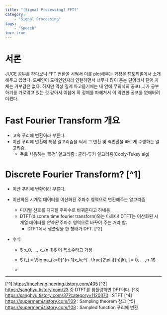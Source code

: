 ```yaml
---
title: "[Signal Processing] FFT?"
category:
    - "Signal Processing"
tags:
    - "Speech"
toc: true
---
```


# 서론
JUCE 공부를 하다보니 FFT 변환을 시켜서 이를 plot해주는 과정을 튜토리얼에서 소개해주고 있었다.
도메인이 도메인인지라 인턴하면서 너무나 많이 듣는 단어라서 단어 자체는 거부감은 없다. 하지만 막상 깊게 파고들기에는 내 안에 무의식의 공포(...)가 공부하기를 가로막고 있는 것 같아서 이참에 확 정체를 파헤쳐서 이 막연한 공포를 없에버려야겠다.

# Fast Fourier Transform 개요
* 고속 푸리에 변환이라 부른다.
* 이산 푸리에 변환에 특정 알고리즘을 써서 그 변환 및 역변환을 빠르게 수행하는 알고리즘.
    * 주로 사용하는 '특정' 알고리즘 : 쿨리-튜키 알고리즘(Cooly-Tukey alg)

# Discrete Fourier Transform? [^1]
* 이산 푸리에 변환이라 부른다.
* 이산화된 시계열 데이터를 이산화된 주파수 영역으로 변환해주는 알고리즘
    * 디지털 신호를 디지털 주파수로 바꿔준다고 하네용
    * DTFT(discrete time fourier transform)와는 다르다! DTFT는 이산화된 시계열 데이터를 *연속된* 주파수 영역으로 바꾸어 주는 거라 함.
        * DTFT에서 샘플링을 한 형태가 DFT. [^2]

* 수식
    * $ x_0, ..., x_{n-1}$ 이 복소수라고 가정

    * $ f_j = \Sigma_{k=0}^{n-1}x_ke^{- \frac{2\pi i}{n}jk}, j = 0, ... ,n-1$
    * 

---

[^1] https://mechengineering.tistory.com/405
[^2] https://sanghyu.tistory.com/23 중 DTFT를 샘플링하면 DFT이다.
[^3] https://sanghyu.tistory.com/37?category=1120070 : STFT
[^4] https://supermemi.tistory.com/109 : Sampling theorem 참고
[^5] https://supermemi.tistory.com/108 : Sampled function 푸리에 변환